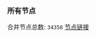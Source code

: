 ### 所有节点
合并节点总数: `34358`
[节点链接](https://github.com/qjlxg/586/raw/refs/heads/master/sub/sub_merge_base64.txt)


